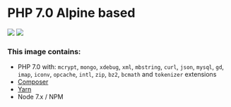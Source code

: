# PHP 7.0 Alpine based

[![](https://images.microbadger.com/badges/version/edbizarro/gitlab-ci-pipeline-php:7.0-alpine.svg)](https://microbadger.com/images/edbizarro/gitlab-ci-pipeline-php "Get your own version badge on microbadger.com")
[![](https://images.microbadger.com/badges/image/edbizarro/gitlab-ci-pipeline-php:7.0-alpine.svg)](https://microbadger.com/images/edbizarro/gitlab-ci-pipeline-php "Get your own image badge on microbadger.com")

### This image contains:

- PHP 7.0 with: ```mcrypt```, ```mongo```, ```xdebug```, ```xml```, ```mbstring```, ```curl```, ```json```, ```mysql```, ```gd```, ```imap```, ```iconv```, ```opcache```, ```intl```, ```zip```, ```bz2```, ```bcmath``` and ```tokenizer``` extensions
- [Composer](https://getcomposer.org/)
- [Yarn](https://yarnpkg.com)
- Node 7.x / NPM
